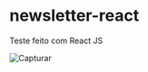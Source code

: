 # newsletter-react

Teste feito com React JS

![Capturar](https://user-images.githubusercontent.com/73178068/189271600-28c2d8de-2ced-45e2-b553-03afc97c08c0.PNG)

